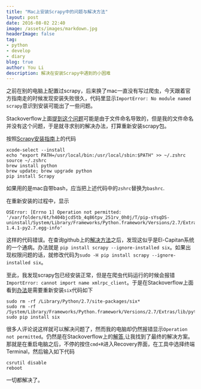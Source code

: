 ```yaml
---
title: "Mac上安装Scrapy中的问题与解决方法"
layout: post
date: 2016-08-02 22:40
image: /assets/images/markdown.jpg
headerImage: false
tag:
- python
- develop
- diary
blog: true
author: You Li
description: 解决在安装Scrapy中遇到的小困难
---
```


之前在别的电脑上配置过scrapy，后来换了mac一直没有写过爬虫，今天跟着官方指南走的时候发现安装失败很久，代码里显示`ImportError: No module named scrapy`意识到安装可能出了一些问题。

Stackoverflow上面[提到这个问题](http://stackoverflow.com/questions/10570635/scrapy-importerror-no-module-named-items)可能是由于文件命名导致的，但是我的文件命名并没有这个问题，于是就寻求别的解决办法，打算重新安装scrapy包。

按照[Scrapy安装指南](http://scrapy-chs.readthedocs.io/zh_CN/latest/intro/install.html)上的代码

    xcode-select --install
    echo "export PATH=/usr/local/bin:/usr/local/sbin:$PATH" >> ~/.zshrc
    source ~/.zshrc
    brew install python
    brew update; brew upgrade python
    pip install Scrapy

如果用的是mac自带bash，应当把上述代码中的`zshrc`替换为`bashrc`.

在重新安装的过程中，显示

    OSError: [Errno 1] Operation not permitted: '/var/folders/6t/h404bjcd5tb_4q86tpv_251rv_0h0j/T/pip-sYsqDS-uninstall/System/Library/Frameworks/Python.framework/Versions/2.7/Extras/lib/python/six-1.4.1-py2.7.egg-info'

这样的代码错误。在查询github上的[解决方法](https://github.com/pypa/pip/issues/3165 )之后，发现这似乎是El-Capitan系统的一个通病。办法就是 `pip install scrapy --ignore-installed six`。如果出现权限问题的话，就修改代码为`sudo -H pip install scrapy --ignore-installed six`。

至此，我发现scrapy包已经安装正常，但是在爬虫代码运行的时候会报错`ImportError: cannot import name xmlrpc_client`。于是在Stackoverflow上面看到[办法](http://stackoverflow.com/questions/30964836/scrapy-throws-importerror-cannot-import-name-xmlrpc-client)是需要重新安装`six`代码如下

    sudo rm -rf /Library/Python/2.7/site-packages/six*
    sudo rm -rf /System/Library/Frameworks/Python.framework/Versions/2.7/Extras/lib/python/six*
    sudo pip install six

很多人评论说这样就可以解决问题了，然而我的电脑却仍然报错显示`Operation not permitted`。仍然是在Stackoverflow上的[解答](http://stackoverflow.com/questions/32659348/operation-not-permitted-when-on-root-el-capitan-rootless-disabled),让我找到了最终的解决方案。那就是在重启电脑之后，不停的按住`cmd+R`进入Recovery界面，在工具中选择终端Terminal，然后输入如下代码

    csrutil disable
    reboot

一切都解决了。
